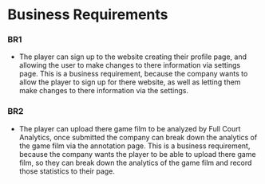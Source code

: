 # Business Requirements

### BR1
* The player can sign up to the website creating their profile page, and allowing the user to make changes to there information via settings page.
 This is a business requirement, because the company wants to allow the player to sign up for there website, as well as letting them make changes to   there information via the settings.

### BR2
* The player can upload there game film to be analyzed by Full Court Analytics, once submitted the company can break down the analytics of the game film via the annotation page.
 This is a business requirement, because the company wants the player to be able to upload there game film, so they can break down the analytics of     the game film and record those statistics to their page.

